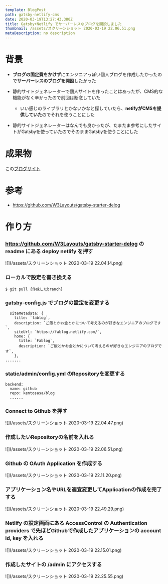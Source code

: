 ```yaml
---
template: BlogPost
path: gatsby-netlify-cms
date: 2020-03-19T13:27:43.380Z
title: Gatsby+Netlify でサーバーレスなブログを開設しました
thumbnail: /assets/スクリーンショット 2020-03-19 22.06.51.png
metaDescription: no description
---
```

# 背景

* **ブログの固定費をかけず**にエンジニアっぽい個人ブログを作成したかったので**サーバーレスのブログを開設**したかった
* 静的サイトジェネレーターで個人サイトを作ったことはあったが、CMS的な機能がなく辛かったので前回は断念していた

  * いい感じのライブラリとかないかなと探していたら、**netifyがCMSを提供していた**のでそれを使うことにした
* 静的サイトジェネレーターはなんでも良かったが、たまたま参考にしたサイトがGatsbyを使っていたのでそのままGatsbyを使うことにした

# 成果物

この[ブログサイト](https://fablog.netlify.com)

# 参考

* <https://github.com/W3Layouts/gatsby-starter-delog>

# 作り方

### <https://github.com/W3Layouts/gatsby-starter-delog> の readme にある deploy netlify を押す

![](/assets/スクリーンショット 2020-03-19 22.04.14.png)

### ローカルで設定を書き換える

```
$ git pull {作成したbranch}
```

### gatsby-config.js でブログの設定を変更する

```
  siteMetadata: {
    title: `fablog`,
    description: `ご飯とかお金とかについて考えるのが好きなエンジニアのブログです`,
    siteUrl: `https://fablog.netlify.com/`,
    home: {
      title: `Fablog`,
      description: `ご飯とかお金とかについて考えるのが好きなエンジニアのブログです`,
    },
.......
```

### static/admin/config.yml のRepositoryを変更する

```
backend:
  name: github
  repo: kentosasa/blog
  ......
```

### Connect to Gtihub を押す

![](/assets/スクリーンショット 2020-03-19 22.04.47.png)

### 作成したいRepositoryの名前を入れる

![](/assets/スクリーンショット 2020-03-19 22.06.51.png)

### Github の OAuth Application を作成する

![](/assets/スクリーンショット 2020-03-19 22.11.20.png)

### アプリケーション名やURLを適宜変更してApplicationの作成を完了する

![](/assets/スクリーンショット 2020-03-19 22.49.29.png)

### Netlify の設定画面にある AccessControl の Authentication providers で先ほどGithubで作成したアプリケーションの account id, key を入れる

![](/assets/スクリーンショット 2020-03-19 22.15.01.png)

### 作成したサイトの /admin にアクセスする

![](/assets/スクリーンショット 2020-03-19 22.25.55.png)
